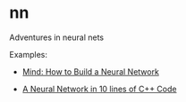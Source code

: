 # nn

Adventures in neural nets

Examples:

* [Mind: How to Build a Neural Network](http://stevenmiller888.github.io/mind-how-to-build-a-neural-network/)

* [A Neural Network in 10 lines of C++ Code](https://cognitivedemons.wordpress.com/2017/07/06/a-neural-network-in-10-lines-of-c-code/)
